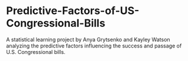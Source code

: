 # Predictive-Factors-of-US-Congressional-Bills
A statistical learning project by Anya Grytsenko and Kayley Watson analyzing the predictive factors influencing the success and passage of U.S. Congressional bills.
